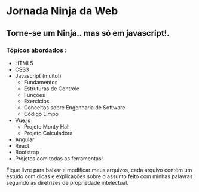 # Jornada Ninja da Web

## Torne-se um Ninja.. mas só em javascript!.

### Tópicos abordados :

* HTML5
* CSS3
* Javascript (muito!)
  * Fundamentos
  * Estruturas de Controle
  * Funções
  * Exercícios
  * Conceitos sobre Engenharia de Software
  * Código Limpo
* Vue.js
  * Projeto Monty Hall
  * Projeto Calculadora
* Angular
* React
* Bootstrap
* Projetos com todas as ferramentas!

<p> Fique livre para baixar e modificar meus arquivos, 
cada arquivo contém um estudo com dicas e explicações sobre o assunto
feito com minhas palavras seguindo as diretrizes de propriedade intelectual.
</p>
